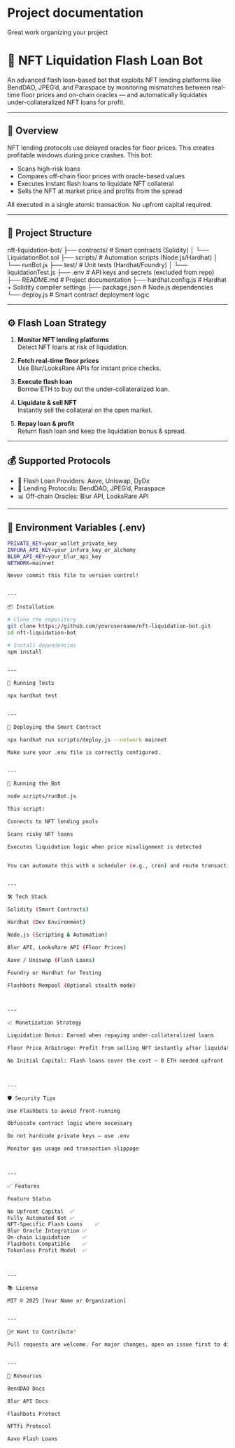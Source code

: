 # Project documentation

Great work organizing your project 
# 🧠 NFT Liquidation Flash Loan Bot

An advanced flash loan-based bot that exploits NFT lending platforms like BendDAO, JPEG’d, and Paraspace by monitoring mismatches between real-time floor prices and on-chain oracles — and automatically liquidates under-collateralized NFT loans for profit.

---

## 🚀 Overview

NFT lending protocols use delayed oracles for floor prices. This creates profitable windows during price crashes. This bot:

- Scans high-risk loans
- Compares off-chain floor prices with oracle-based values
- Executes instant flash loans to liquidate NFT collateral
- Sells the NFT at market price and profits from the spread

All executed in a single atomic transaction. No upfront capital required.

---

## 🔧 Project Structure

nft-liquidation-bot/ ├── contracts/                # Smart contracts (Solidity) │   └── LiquidationBot.sol ├── scripts/                  # Automation scripts (Node.js/Hardhat) │   └── runBot.js ├── test/                     # Unit tests (Hardhat/Foundry) │   └── liquidationTest.js ├── .env                      # API keys and secrets (excluded from repo) ├── README.md                 # Project documentation ├── hardhat.config.js         # Hardhat + Solidity compiler settings ├── package.json              # Node.js dependencies └── deploy.js                 # Smart contract deployment logic

---

## ⚙️ Flash Loan Strategy

1. **Monitor NFT lending platforms**  
   Detect NFT loans at risk of liquidation.

2. **Fetch real-time floor prices**  
   Use Blur/LooksRare APIs for instant price checks.

3. **Execute flash loan**  
   Borrow ETH to buy out the under-collateralized loan.

4. **Liquidate & sell NFT**  
   Instantly sell the collateral on the open market.

5. **Repay loan & profit**  
   Return flash loan and keep the liquidation bonus & spread.

---

## 💰 Supported Protocols

- 🏦 Flash Loan Providers: Aave, Uniswap, DyDx  
- 💸 Lending Protocols: BendDAO, JPEG’d, Paraspace  
- 📊 Off-chain Oracles: Blur API, LooksRare API  

---

## 🔐 Environment Variables (.env)

```bash
PRIVATE_KEY=your_wallet_private_key
INFURA_API_KEY=your_infura_key_or_alchemy
BLUR_API_KEY=your_blur_api_key
NETWORK=mainnet

Never commit this file to version control!


---

📦 Installation

# Clone the repository
git clone https://github.com/yourusername/nft-liquidation-bot.git
cd nft-liquidation-bot

# Install dependencies
npm install


---

🧪 Running Tests

npx hardhat test


---

🚀 Deploying the Smart Contract

npx hardhat run scripts/deploy.js --network mainnet

Make sure your .env file is correctly configured.


---

🤖 Running the Bot

node scripts/runBot.js

This script:

Connects to NFT lending pools

Scans risky NFT loans

Executes liquidation logic when price misalignment is detected


You can automate this with a scheduler (e.g., cron) and route transactions via Flashbots Protect.


---

🛠 Tech Stack

Solidity (Smart Contracts)

Hardhat (Dev Environment)

Node.js (Scripting & Automation)

Blur API, LooksRare API (Floor Prices)

Aave / Uniswap (Flash Loans)

Foundry or Hardhat for Testing

Flashbots Mempool (Optional stealth mode)



---

📈 Monetization Strategy

Liquidation Bonus: Earned when repaying under-collateralized loans

Floor Price Arbitrage: Profit from selling NFT instantly after liquidation

No Initial Capital: Flash loans cover the cost — 0 ETH needed upfront



---

🛡 Security Tips

Use Flashbots to avoid front-running

Obfuscate contract logic where necessary

Do not hardcode private keys — use .env

Monitor gas usage and transaction slippage



---

✅ Features

Feature	Status

No Upfront Capital	✅
Fully Automated Bot	✅
NFT-Specific Flash Loans	✅
Blur Oracle Integration	✅
On-chain Liquidation	✅
Flashbots Compatible	✅
Tokenless Profit Model	✅



---

📚 License

MIT © 2025 [Your Name or Organization]


---

🙋‍♂️ Want to Contribute?

Pull requests are welcome. For major changes, open an issue first to discuss what you would like to change.


---

🔗 Resources

BendDAO Docs

Blur API Docs

Flashbots Protect

NFTfi Protocol

Aave Flash Loans
